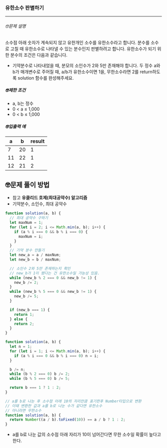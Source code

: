 ### 유한소수 판별하기

---

###### 🤓문제 설명

소수점 아래 숫자가 계속되지 않고 유한개인 소수를 유한소수라고 합니다. 분수를 소수로 고칠 때 유한소수로 나타낼 수 있는 분수인지 판별하려고 합니다. 유한소수가 되기 위한 분수의 조건은 다음과 같습니다.

- 기약분수로 나타내었을 때, 분모의 소인수가 2와 5만 존재해야 합니다.
  두 정수 a와 b가 매개변수로 주어질 때, a/b가 유한소수이면 1을, 무한소수라면 2를 return하도록 solution 함수를 완성해주세요.

##### 🤓제한 조건

- a, b는 정수
- 0 < a ≤ 1,000
- 0 < b ≤ 1,000

##### 🤓입출력 예

| a   | b   | result |
| --- | --- | ------ |
| 7   | 20  | 1      |
| 11  | 22  | 1      |
| 12  | 21  | 2      |

## 🤓문제 풀이 방법

- 참고 **유클리드 호제(최대공약수) 알고리즘**
- 기약분수, 소인수, 최대 공약수

```javascript
function solution(a, b) {
  // 최대 공약수 구하기
  let maxNum = 1;
  for (let i = 2; i <= Math.min(a, b); i++) {
    if (a % i === 0 && b % i === 0) {
      maxNum = i;
    }
  }
  // 기약 분수 만들기
  let new_a = a / maxNum;
  let new_b = b / maxNum;

  // 소인수 2와 5만 존재하는지 확인
  // new_b가 1이 됐다는 건 유한소수일 가능성 있음.
  while (new_b % 2 === 0 && new_b != 1) {
    new_b /= 2;
  }
  while (new_b % 5 === 0 && new_b != 1) {
    new_b /= 5;
  }

  if (new_b === 1) {
    return 1;
  } else {
    return 2;
  }
}
```

```javascript
function solution(a, b) {
  let n = 1;
  for (let i = 1; i <= Math.min(a, b); i++) {
    if (a % i === 0 && b % i === 0) n = i;
  }

  b /= n;
  while (b % 2 === 0) b /= 2;
  while (b % 5 === 0) b /= 5;

  return b === 1 ? 1 : 2;
}
```

```javascript
// a를 b로 나눈 후 소수점 아래 10의 자리만큼 표기한후 Number타입으로 변환
// 이때 변환한 값과 a를 b로 나눈 수가 같다면 유한소수
// 아니라면 무한소수
function solution(a, b) {
  return Number((a / b).toFixed(10)) == a / b ? 1 : 2;
}
```

- a를 b로 나눈 값의 소수점 아래 자리가 10이 넘어간다면 무한 소수일 확률이 높다고 한다.

